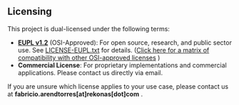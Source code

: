 ## Licensing

This project is dual-licensed under the following terms:

- [**EUPL v1.2**](https://opensource.org/license/eupl-1-2) (OSI-Approved): For open source, research, and public sector use. See [LICENSE-EUPL.txt](./LICENSE-EUPL.md) for details.  ([Click here for a matrix of compatibility with other OSI-approved licenses](https://interoperable-europe.ec.europa.eu/software/page/eupl/eupl-compatible-open-source-licences#section-2) )
- **Commercial License**: For proprietary implementations and commercial applications. Please contact us directly via email.

If you are unsure which license applies to your use case, please contact us at **fabricio.arendtorres[at]rekonas[dot]com** .
